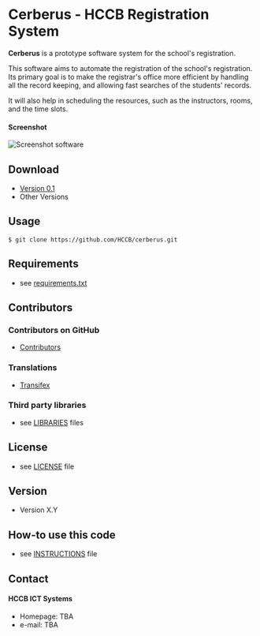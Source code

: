 Cerberus - HCCB Registration System
======
**Cerberus** is a prototype software system for the school's registration. 

This software aims to automate the registration of the school's registration.
Its primary goal is to make the registrar's office more efficient by handling
all the record keeping, and allowing fast searches of the students' records.

It will also help in scheduling the resources, such as the instructors, 
rooms, and the time slots.


#### Screenshot
![Screenshot software](http://url/screenshot-software.png "screenshot software")

## Download
* [Version 0.1](https://github.com/HCCB/cerberus/archive/master.zip)
* Other Versions

## Usage
```
$ git clone https://github.com/HCCB/cerberus.git
```

## Requirements
* see [requirements.txt](https://github.com/HCCB/cerberus/requirements.txt)

## Contributors

### Contributors on GitHub
* [Contributors](https://github.com/HCCB/cerberus/graphs/contributors)

### Translations
* [Transifex](https://www.transifex.com/projects/p/cerberus/)

### Third party libraries
* see [LIBRARIES](https://github.com/HCCB/cerberus/blob/master/LIBRARIES.md) files

## License 
* see [LICENSE](https://github.com/HCCB/cerberus/blob/master/LICENSE.md) file

## Version 
* Version X.Y

## How-to use this code
* see [INSTRUCTIONS](https://github.com/HCCB/cerberus/blob/master/INSTRUCTIONS.md) file

## Contact
#### HCCB ICT Systems
* Homepage: TBA
* e-mail: TBA

